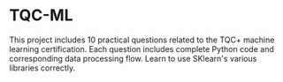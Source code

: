 # TQC-ML
This project includes 10 practical questions related to the TQC+ machine learning certification. Each question includes complete Python code and corresponding data processing flow.
Learn to use SKlearn's various libraries correctly.
